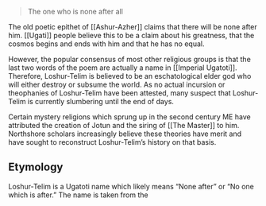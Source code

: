 > The one who is none after all

The old poetic epithet of [[Ashur-Azher]] claims that there will be none after him. [[Ugati]] people believe this to be a claim about his greatness, that the cosmos begins and ends with him and that he has no equal. 

However, the popular consensus of most other religious groups is that the last two words of the poem are actually a name in [[Imperial Ugatoti]]. Therefore, Loshur-Telim is believed to be an eschatological elder god who will either destroy or subsume the world. As no actual incursion or theophanies of Loshur-Telim have been attested, many suspect that Loshur-Telim is currently slumbering until the end of days. 

Certain mystery religions which sprung up in the second century ME have attributed the creation of Jotun and the siring of [[The Master]] to him. Northshore scholars increasingly believe these theories have merit and have sought to reconstruct Loshur-Telim’s history on that basis. 

## Etymology

Loshur-Telim is a Ugatoti name which likely means “None after” or “No one which is after.” The name is taken from the 